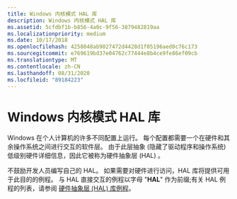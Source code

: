 ```yaml
---
title: Windows 内核模式 HAL 库
description: Windows 内核模式 HAL 库
ms.assetid: 5cfdbf1b-b856-4a0c-9f56-3879482819aa
ms.localizationpriority: medium
ms.date: 10/17/2018
ms.openlocfilehash: 4258048ab9027472d4428d1f05196aed0c76c173
ms.sourcegitcommit: e769619bd37e04762c77444e8b4ce9fe86ef09cb
ms.translationtype: MT
ms.contentlocale: zh-CN
ms.lasthandoff: 08/31/2020
ms.locfileid: "89184223"
---
```

# <a name="windows-kernel-mode-hal-library"></a>Windows 内核模式 HAL 库


Windows 在个人计算机的许多不同配置上运行。 每个配置都需要一个在硬件和其余操作系统之间进行交互的软件层。 由于此层抽象 (隐藏了驱动程序和操作系统) 低级别硬件详细信息，因此它被称为硬件抽象层 (HAL) 。

不鼓励开发人员编写自己的 HAL。 如果需要对硬件进行访问，HAL 库将提供可用于此目的的例程。 与 HAL 直接交互的例程以字母 "**HAL**" 作为前缀;有关 HAL 例程的列表，请参阅 [硬件抽象层 (HAL) 库例程](/previous-versions/windows/hardware/drivers/ff546644(v=vs.85))。

 

